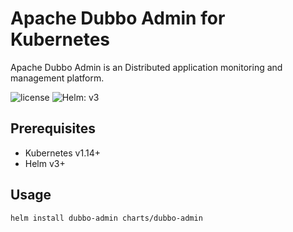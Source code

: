 # Apache Dubbo Admin for Kubernetes

Apache Dubbo Admin is an Distributed application monitoring and management platform.

![license](https://img.shields.io/badge/license-Apache--2.0-green.svg)
![Helm: v3](https://img.shields.io/static/v1?label=Helm&message=v3&color=informational&logo=helm)

## Prerequisites

* Kubernetes v1.14+
* Helm v3+

## Usage 

```bash
helm install dubbo-admin charts/dubbo-admin
```